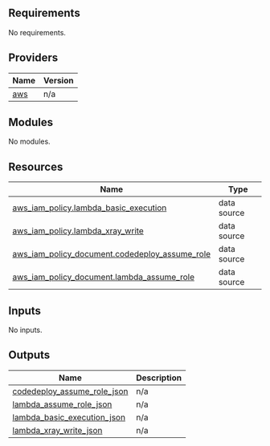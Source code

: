 <!-- BEGIN_TF_DOCS -->
## Requirements

No requirements.

## Providers

| Name | Version |
|------|---------|
| <a name="provider_aws"></a> [aws](#provider\_aws) | n/a |

## Modules

No modules.

## Resources

| Name | Type |
|------|------|
| [aws_iam_policy.lambda_basic_execution](https://registry.terraform.io/providers/hashicorp/aws/latest/docs/data-sources/iam_policy) | data source |
| [aws_iam_policy.lambda_xray_write](https://registry.terraform.io/providers/hashicorp/aws/latest/docs/data-sources/iam_policy) | data source |
| [aws_iam_policy_document.codedeploy_assume_role](https://registry.terraform.io/providers/hashicorp/aws/latest/docs/data-sources/iam_policy_document) | data source |
| [aws_iam_policy_document.lambda_assume_role](https://registry.terraform.io/providers/hashicorp/aws/latest/docs/data-sources/iam_policy_document) | data source |

## Inputs

No inputs.

## Outputs

| Name | Description |
|------|-------------|
| <a name="output_codedeploy_assume_role_json"></a> [codedeploy\_assume\_role\_json](#output\_codedeploy\_assume\_role\_json) | n/a |
| <a name="output_lambda_assume_role_json"></a> [lambda\_assume\_role\_json](#output\_lambda\_assume\_role\_json) | n/a |
| <a name="output_lambda_basic_execution_json"></a> [lambda\_basic\_execution\_json](#output\_lambda\_basic\_execution\_json) | n/a |
| <a name="output_lambda_xray_write_json"></a> [lambda\_xray\_write\_json](#output\_lambda\_xray\_write\_json) | n/a |
<!-- END_TF_DOCS -->